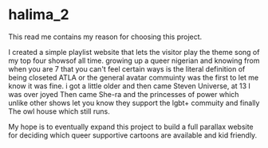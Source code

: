 # halima_2

This read me contains my reason for choosing this project.

I created a simple playlist website that lets the visitor play the theme song of my top four showsof all time. 
growing up a queer nigerian and knowing from when you are 7 that you can't feel certain ways is the literal definition of being closeted 
ATLA or the general avatar commuinty was the first to let me know it was fine.
i got a little older and then came Steven Universe, at 13 I was over joyed 
Then came She-ra and the princesses of power which unlike other shows let you know they support the lgbt+ commuity 
and finally The owl house which still runs.

My hope is to eventually expand this project to build a full parallax website for deciding which queer supportive cartoons are available and kid friendly.
